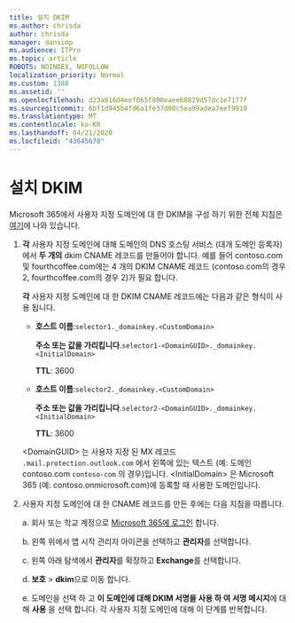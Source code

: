 ```yaml
---
title: 설치 DKIM
ms.author: chrisda
author: chrisda
manager: dansimp
ms.audience: ITPro
ms.topic: article
ROBOTS: NOINDEX, NOFOLLOW
localization_priority: Normal
ms.custom: 1388
ms.assetid: ''
ms.openlocfilehash: d23a816d4eef065f800eaee60829d57dc1e7177f
ms.sourcegitcommit: 6bf1d945b4fd6a1fe37d00c5ea99adea7eef9910
ms.translationtype: MT
ms.contentlocale: ko-KR
ms.lasthandoff: 04/21/2020
ms.locfileid: "43645678"
---
```

# <a name="setup-dkim"></a>설치 DKIM

Microsoft 365에서 사용자 지정 도메인에 대 한 DKIM을 구성 하기 위한 전체 지침은 [여기](https://docs.microsoft.com/office365/SecurityCompliance/use-dkim-to-validate-outbound-email#what-you-need-to-do-to-manually-set-up-dkim-in-office-365)에 나와 있습니다.

1. **각** 사용자 지정 도메인에 대해 도메인의 DNS 호스팅 서비스 (대개 도메인 등록자)에서 **두 개의** dkim CNAME 레코드를 만들어야 합니다. 예를 들어 contoso.com 및 fourthcoffee.com에는 4 개의 DKIM CNAME 레코드 (contoso.com의 경우 2, fourthcoffee.com의 경우 2)가 필요 합니다.

   **각** 사용자 지정 도메인에 대 한 DKIM CNAME 레코드에는 다음과 같은 형식이 사용 됩니다.

   - **호스트 이름**:`selector1._domainkey.<CustomDomain>`

     **주소 또는 값을 가리킵니다**.`selector1-<DomainGUID>._domainkey.<InitialDomain>`

     **TTL**: 3600

   - **호스트 이름**:`selector2._domainkey.<CustomDomain>`

     **주소 또는 값을 가리킵니다**.`selector2-<DomainGUID>._domainkey.<InitialDomain>`

     **TTL**: 3600

   \<DomainGUID\> 는 사용자 지정 된 MX 레코드 `.mail.protection.outlook.com` 에서 왼쪽에 있는 텍스트 (예: 도메인 contoso.com `contoso-com` 의 경우)입니다. \<InitialDomain\> 은 Microsoft 365 (예: contoso.onmicrosoft.com)에 등록할 때 사용한 도메인입니다.

2. 사용자 지정 도메인에 대 한 CNAME 레코드를 만든 후에는 다음 지침을 따릅니다.

   a. 회사 또는 학교 계정으로 [Microsoft 365에 로그인](https://support.office.microsoft.com/article/e9eb7d51-5430-4929-91ab-6157c5a050b4) 합니다.

   b. 왼쪽 위에서 앱 시작 관리자 아이콘을 선택하고 **관리자**를 선택합니다.

   c. 왼쪽 아래 탐색에서 **관리자**를 확장하고 **Exchange**를 선택합니다.

   d. **보호** > **dkim**으로 이동 합니다.

   e. 도메인을 선택 하 고 **이 도메인에 대해 DKIM 서명을 사용 하 여 서명 메시지**에 대해 **사용** 을 선택 합니다. 각 사용자 지정 도메인에 대해 이 단계를 반복합니다.
